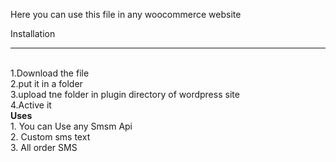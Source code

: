 Here you can use this file in any woocommerce website


Installation<br>
************ 
<br>
1.Download the file <br>
2.put it in a folder<br>
3.upload tne folder in plugin directory of wordpress site <br>
4.Active it<br>
<b> Uses</b>
<br>
1. You can Use any Smsm Api<br>
2. Custom sms text <br>
3. All order SMS<br>

